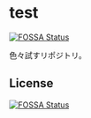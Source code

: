 # test
[![FOSSA Status](https://app.fossa.com/api/projects/git%2Bgithub.com%2Fyutakobayashidev%2Ftest.svg?type=shield)](https://app.fossa.com/projects/git%2Bgithub.com%2Fyutakobayashidev%2Ftest?ref=badge_shield)


色々試すリポジトリ。

## License
[![FOSSA Status](https://app.fossa.com/api/projects/git%2Bgithub.com%2Fyutakobayashidev%2Ftest.svg?type=large)](https://app.fossa.com/projects/git%2Bgithub.com%2Fyutakobayashidev%2Ftest?ref=badge_large)